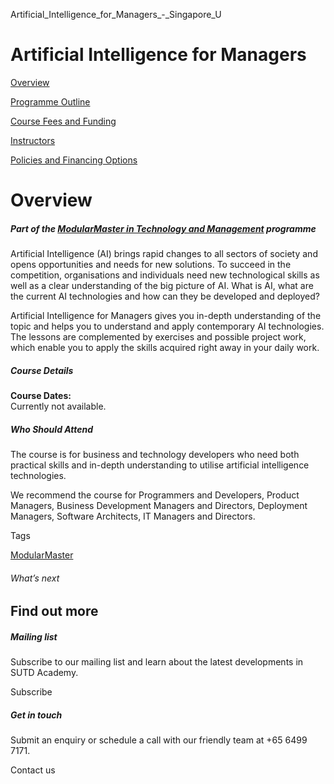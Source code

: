 Artificial_Intelligence_for_Managers_-_Singapore_U



Artificial Intelligence for Managers
====================================

[Overview](/course/artificial-intelligence-for-managers/#tabs)

[Programme Outline](/course/artificial-intelligence-for-managers/programme-outline/#tabs)

[Course Fees and Funding](/course/artificial-intelligence-for-managers/course-fees-and-funding/#tabs)

[Instructors](/course/artificial-intelligence-for-managers/instructors/#tabs)

[Policies and Financing Options](/course/artificial-intelligence-for-managers/policies-and-financing-options/#tabs)

Overview
========

##### **Part of the [ModularMaster in Technology and Management](/course/modularmaster-in-technology-and-management/ "ModularMasters in Technology and Management") programme**

Artificial Intelligence (AI) brings rapid changes to all sectors of society and opens opportunities and needs for new solutions. To succeed in the competition, organisations and individuals need new technological skills as well as a clear understanding of the big picture of AI. What is AI, what are the current AI technologies and how can they be developed and deployed?

Artificial Intelligence for Managers gives you in-depth understanding of the topic and helps you to understand and apply contemporary AI technologies. The lessons are complemented by exercises and possible project work, which enable you to apply the skills acquired right away in your daily work.

##### **Course Details**

**Course Dates:**  
Currently not available.**​**

##### **Who Should Attend**

The course is for business and technology developers who need both practical skills and in-depth understanding to utilise artificial intelligence technologies.

We recommend the course for Programmers and Developers, Product Managers, Business Development Managers and Directors, Deployment Managers, Software Architects, IT Managers and Directors.

Tags

[ModularMaster](/admissions/academy/courses-and-modules/?academy-type-course=792)

###### What’s next

Find out more
-------------

##### Mailing list

Subscribe to our mailing list and learn about the latest developments in SUTD Academy.

Subscribe

##### Get in touch

Submit an enquiry or schedule a call with our friendly team at +65 6499 7171.

Contact us


